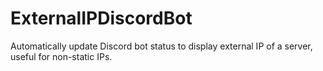 # ExternalIPDiscordBot

Automatically update Discord bot status to display external IP of a server, useful for non-static IPs.
